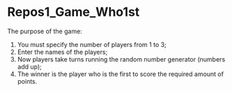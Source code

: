 # Repos1_Game_Who1st
The purpose of the game:
1) You must specify the number of players from 1 to 3;
2) Enter the names of the players;
3) Now players take turns running the random number generator (numbers add up);
4) The winner is the player who is the first to score the required amount of points.
